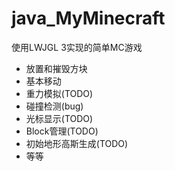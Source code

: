 # java_MyMinecraft
使用LWJGL 3实现的简单MC游戏
- 放置和摧毁方块
- 基本移动
- 重力模拟(TODO)
- 碰撞检测(bug)
- 光标显示(TODO)
- Block管理(TODO)
- 初始地形高斯生成(TODO)
- 等等
